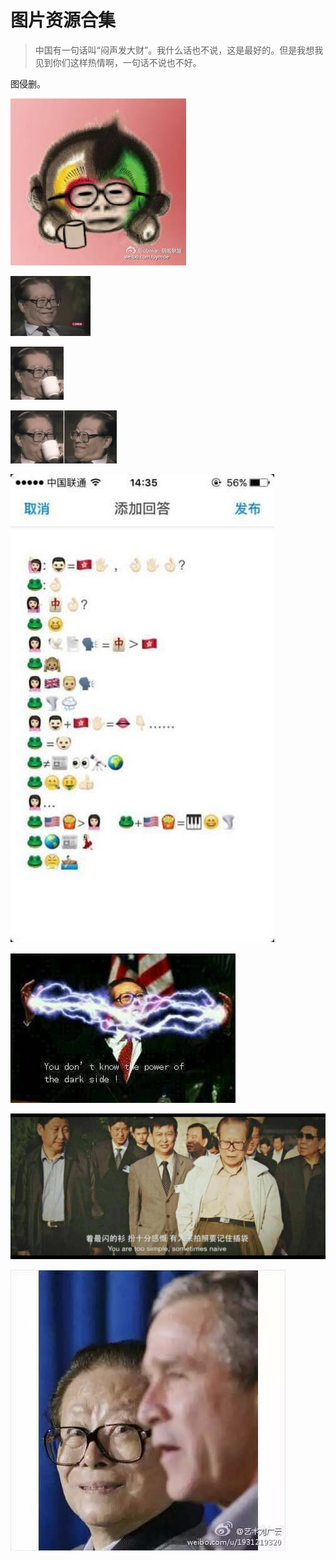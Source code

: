 图片资源合集
===

> 中国有一句话叫“闷声发大财”。我什么话也不说，这是最好的。但是我想我见到你们这样热情啊，一句话不说也不好。

图侵删。

![](img/monky.jpg)

![](img/happy.jpeg)

![](img/drink.gif)

![](img/double_drink.jpeg)

![](img/classic_chat.jpg)

![](img/dark_power.jpg)

![](img/handsome.jpg)

![](img/i_am_watching_u.jpg)